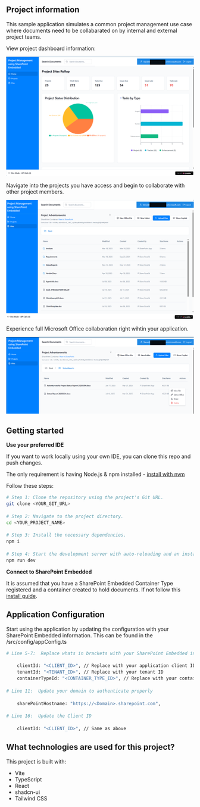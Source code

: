 ## Project information
This sample application simulates a common project management use case where documents need to be collabarated on by internal and external project teams.  

View project dashboard information:

![alt text](image-5.png)

Navigate into the projects you have access and begin to collaborate with other project members.

![alt text](image-4.png)

Experience full Microsoft Office collaboration right wihtin your application.

![alt text](image-3.png)

## Getting started

**Use your preferred IDE**

If you want to work locally using your own IDE, you can clone this repo and push changes. 

The only requirement is having Node.js & npm installed - [install with nvm](https://github.com/nvm-sh/nvm#installing-and-updating)

Follow these steps:

```sh
# Step 1: Clone the repository using the project's Git URL.
git clone <YOUR_GIT_URL>

# Step 2: Navigate to the project directory.
cd <YOUR_PROJECT_NAME>

# Step 3: Install the necessary dependencies.
npm i

# Step 4: Start the development server with auto-reloading and an instant preview.
npm run dev
```

**Connect to SharePoint Embedded**

It is assumed that you have a SharePoint Embedded Container Type registered and a container created to hold documents.  If not follow this [install guide](https://aka.ms/spe-start).



## Application Configuration
Start using the application by updating the configuration with your SharePoint Embedded information.  This can be found in the /src/config/appConfig.ts

```sh
# Line 5-7:  Replace whats in brackets with your SharePoint Embedded information.
 
    clientId: "<CLIENT_ID>", // Replace with your application client ID
    tenantId: "<TENANT_ID>", // Replace with your tenant ID
    containerTypeId: "<CONTAINER_TYPE_ID>", // Replace with your container type ID

# Line 11:  Update your domain to authenticate properly

    sharePointHostname: "https://<Domain>.sharepoint.com",

# Line 16:  Update the Client ID 

    clientId: "<CLIENT_ID>", // Same as above
```

## What technologies are used for this project?

This project is built with:

- Vite
- TypeScript
- React
- shadcn-ui
- Tailwind CSS

